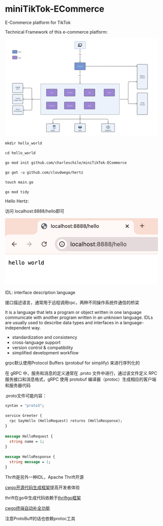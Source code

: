 # miniTikTok-ECommerce
E-Commerce platform for TikTok

Technical Framework of this e-commerce platform:

![technical framework](./img/technical%20framework.png)



```shell
mkdir hello_world

cd hello_world

go mod init github.com/charleschile/miniTikTok-ECommerce

go get -u github.com/cloudwego/hertz

touch main.go

go mod tidy
```





Hello Hertz:

访问 localhost:8888/hello即可

![hello hertz](./img/hello%20hertz.png)



IDL: interface description language

接口描述语言，通常用于远程调用rpc，两种不同操作系统件通信的桥梁

It is a language that lets a program or object written in one language communicate with another program written in an unknown language. IDLs are usually used to describe data types and interfaces in a language-independent way.



- standardization and consistency
- cross-language support
- version control & compatibility
- simplified development workflow


grpc默认使用Protocol Buffers (protobuf for simplify) 来进行序列化的

在 gRPC 中，服务和消息的定义通常在 .proto 文件中进行，通过该文件定义 RPC 服务接口和消息格式，gRPC 使用 protobuf 编译器（protoc）生成相应的客户端和服务器代码

.proto文件可能内容：

```proto
syntax = "proto3";

service Greeter {
  rpc SayHello (HelloRequest) returns (HelloResponse);
}

message HelloRequest {
  string name = 1;
}

message HelloResponse {
  string message = 1;
}

```

Thrift是另外一种IDL，Apache Thrift开源




[cwgo开源代码生成框架](https://github.com/cloudwego/cwgo)提高开发者体验


thrift在go中生成代码依赖于[thriftgo框架](https://github.com/cloudwego/thriftgo)

[cwgo终端自动补全功能](https://www.cloudwego.io/docs/cwgo/tutorials/auto-completion/)

注意ProtoBuff的话也依赖protoc工具
